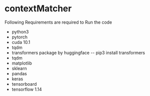 # contextMatcher

Following Requirements are required to Run the code

* python3
* pytorch
* cuda 10.1
* tqdm
* transformers package by huggingface -- pip3 install transformers
* tqdm
* matplotlib
* sklearn
* pandas
* keras
* tensorboard
* tensorflow 1.14
